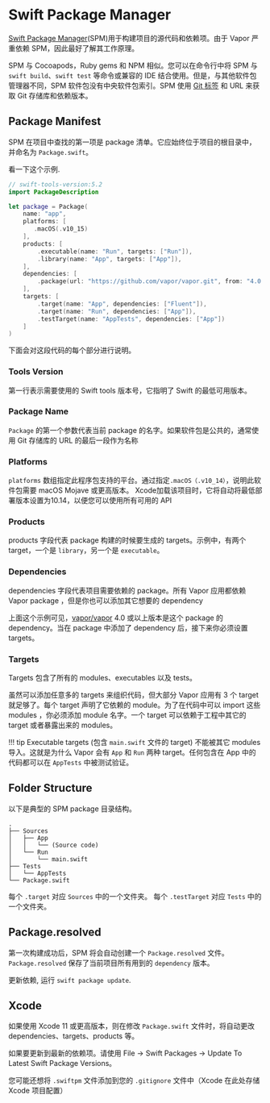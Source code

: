 # Swift Package Manager

[Swift Package Manager](https://swift.org/package-manager/)(SPM)用于构建项目的源代码和依赖项。由于 Vapor 严重依赖 SPM，因此最好了解其工作原理。

SPM 与 Cocoapods，Ruby gems 和 NPM 相似。您可以在命令行中将 SPM 与 `swift build`、`swift test` 等命令或兼容的 IDE 结合使用。但是，与其他软件包管理器不同，SPM 软件包没有中央软件包索引。SPM 使用 [Git 标签](https://git-scm.com/book/en/v2/Git-Basics-Tagging) 和 URL 来获取 Git 存储库和依赖版本。

## Package Manifest

SPM 在项目中查找的第一项是 package 清单。它应始终位于项目的根目录中，并命名为 `Package.swift`。

看一下这个示例.

```swift
// swift-tools-version:5.2
import PackageDescription

let package = Package(
    name: "app",
    platforms: [
       .macOS(.v10_15)
    ],
    products: [
        .executable(name: "Run", targets: ["Run"]),
        .library(name: "App", targets: ["App"]),
    ],
    dependencies: [
        .package(url: "https://github.com/vapor/vapor.git", from: "4.0.0"),
    ],
    targets: [
        .target(name: "App", dependencies: ["Fluent"]),
        .target(name: "Run", dependencies: ["App"]),
        .testTarget(name: "AppTests", dependencies: ["App"])
    ]
)

```

下面会对这段代码的每个部分进行说明。

### Tools Version

第一行表示需要使用的 Swift tools 版本号，它指明了 Swift 的最低可用版本。

### Package Name

`Package` 的第一个参数代表当前 package 的名字。如果软件包是公共的，通常使用 Git 存储库的 URL 的最后一段作为名称

### Platforms

`platforms` 数组指定此程序包支持的平台。通过指定`.macOS（.v10_14）`，说明此软件包需要 macOS Mojave 或更高版本。 Xcode加载该项目时，它将自动将最低部署版本设置为10.14，以便您可以使用所有可用的 API

### Products

products 字段代表 package 构建的时候要生成的 targets。示例中，有两个 target，一个是 `library`，另一个是 `executable`。

### Dependencies

dependencies 字段代表项目需要依赖的 package。所有 Vapor 应用都依赖 Vapor package ，但是你也可以添加其它想要的 dependency

上面这个示例可见，[vapor/vapor](https://github.com/vapor/vapor) 4.0 或以上版本是这个 package 的 dependency。当在 package 中添加了 dependency 后，接下来你必须设置 targets。

### Targets

Targets 包含了所有的 modules、executables 以及 tests。

虽然可以添加任意多的 targets 来组织代码，但大部分 Vapor 应用有 3 个 target 就足够了。每个 target 声明了它依赖的 module。为了在代码中可以 import 这些 modules ，你必须添加 module 名字。一个 target 可以依赖于工程中其它的 target 或者暴露出来的 modules。

!!! tip
    Executable targets (包含 `main.swift` 文件的 target) 不能被其它 modules 导入。这就是为什么 Vapor 会有 `App` 和 `Run` 两种 target。任何包含在 App 中的代码都可以在 `AppTests` 中被测试验证。

## Folder Structure

以下是典型的 SPM package 目录结构。

```
.
├── Sources
│   ├── App
│   │   └── (Source code)
│   └── Run
│       └── main.swift
├── Tests
│   └── AppTests
└── Package.swift
```

每个 `.target` 对应 `Sources` 中的一个文件夹。
每个 `.testTarget` 对应 `Tests` 中的一个文件夹。

## Package.resolved

第一次构建成功后，SPM 将会自动创建一个 `Package.resolved` 文件。`Package.resolved` 保存了当前项目所有用到的 `dependency` 版本。

更新依赖, 运行 `swift package update`.

## Xcode

如果使用 Xcode 11 或更高版本，则在修改 `Package.swift` 文件时，将自动更改 dependencies、targets、products 等。

如果要更新到最新的依赖项。请使用 File &rarr; Swift Packages &rarr; Update To Latest Swift Package Versions。


您可能还想将 `.swiftpm` 文件添加到您的 `.gitignore` 文件中（Xcode 在此处存储 Xcode 项目配置）

